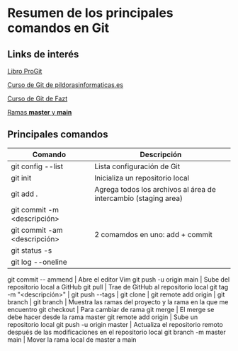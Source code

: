 # Resumen de los principales comandos en Git

## Links de interés
[Libro ProGit](https://git-scm.com/book/es/v2)

[Curso de Git de pildorasinformaticas.es](https://youtube.com/playlist?list=PLU8oAlHdN5BlyaPFiNQcV0xDqy0eR35aU)

[Curso de Git de Fazt](https://youtu.be/HiXLkL42tMU)

[Ramas **master** y **main**](https://jarv.is/notes/github-rename-master/)

## Principales comandos
|Comando|Descripción|
|-------|-----------|
|git config --list|Lista configuración de Git|
|git init|Inicializa un repositorio local|
|git add .|Agrega todos los archivos al área de intercambio (staging area)|
|git commit -m <descripción>| |
|git commit -am <descripción>|2 comamdos en uno: add + commit|
|git status -s| |
|git log --oneline| |

git commit -- ammend                                  | Abre el editor Vim
git push -u origin main                               | Sube del repositorio local a GitHub
git pull                                              | Trae de GitHub al repositorio local
git tag <nombre> -m "<descripción>"                   |
git push --tags                                       |
git clone <url>                                       |
git remote add origin <url>                           |
git branch <nombre de la rama>                        |
git branch                                            | Muestra las ramas del proyecto y la rama en la que me encuentro
git checkout <nombre de la rama>                      | Para cambiar de rama
git merge <nombre de la rama>                         | El merge se debe hacer desde la rama master
git remote add origin <url del repositorio de GitHub> | Sube un repositorio local
git push -u origin master                             | Actualiza el repositorio remoto después de las modificaciones en el repositorio local
git branch -m master main                             | Mover la rama local de master a main
